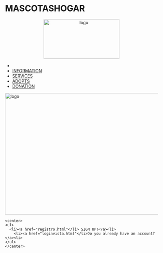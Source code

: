 # MASCOTASHOGAR 

<!DOCTYPE html>
<html>
<head>
  <meta charset="utf-8">
  <title> PETS HOME. </title>
  <link rel="stylesheet" type="text/css" href="ESTILO.css">

</head>

<body>
  <center>
  <img src="LOGOBIEN.png" alt="logo" height="130px" width="250px">
</center>
</body>

<!--<header> - menu -->

<body>
  <ul class="menu">
    <li><a href="a"> </a></li>
    <li><a href="INFORMACION.html"> INFORMATION</a></li>
    <li><a href="SERVICIOS.html"> SERVICES</a></li>
    <li><a href="ADOPTA.html"> ADOPTS</a></li>
    <li><a href="DONACION.html">DONATION</a></li>

  </ul>
</<header>
  <div>
    <img src="1.png" alt="logo" height="400px" width="1343px">
  </div>

    <center>
    <ul>
      <li><a href="registro.html"</li> SIGN UP!</a><li>
        <li><a href="loginvista.html"</li>Do you already have an account?</a><li>
    </ul>
    </center>

</body>
</html>

